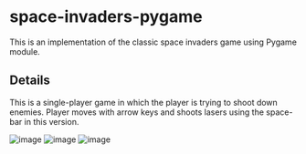 # space-invaders-pygame
This is an implementation of the classic space invaders game using Pygame module.


## Details
This is a single-player game in which the player is trying to shoot down enemies.
Player moves with arrow keys and shoots lasers using the space-bar in this version.

![image](https://github.com/omarrehabb/space-invaders-pygame/assets/121126936/9e73e8e2-45ff-4ed1-a8f1-0e5dad918dca)
![image](https://github.com/omarrehabb/space-invaders-pygame/assets/121126936/b2ec0046-0884-4262-afd7-d76cf2679ae0)
![image](https://github.com/omarrehabb/space-invaders-pygame/assets/121126936/25e7d70a-2341-4fef-8e6c-108edb9c337f)




